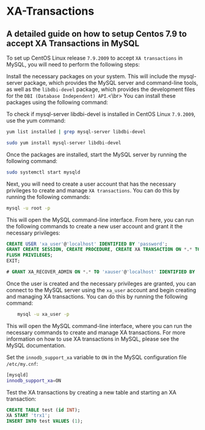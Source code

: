 # XA-Transactions

## A detailed guide on how to setup Centos 7.9 to accept XA Transactions in MySQL

To set up CentOS Linux release `7.9.2009` to accept `XA transactions` in MySQL, you will need to perform the following steps:

Install the necessary packages on your system. This will include the mysql-server package, which provides the MySQL server and command-line tools, as well as the `libdbi-devel` package, which provides the development files for the `DBI (Database Independent) API`.<\br>
You can install these packages using the following command:

To check if mysql-server libdbi-devel is installed in CentOS Linux `7.9.2009`, use the yum command:

```bash
yum list installed | grep mysql-server libdbi-devel
```

```bash
sudo yum install mysql-server libdbi-devel
```

Once the packages are installed, start the MySQL server by running the following command:

```bash
sudo systemctl start mysqld
```

Next, you will need to create a user account that has the necessary privileges to create and manage `XA transactions`.
You can do this by running the following commands:

```bash
mysql -u root -p
```

This will open the MySQL command-line interface. From here, you can run the following commands to create a new user account and grant it the necessary privileges:

```sql
CREATE USER 'xa_user'@'localhost' IDENTIFIED BY 'password';
GRANT CREATE SESSION, CREATE PROCEDURE, CREATE XA TRANSACTION ON *.* TO 'xa_user'@'localhost';
FLUSH PRIVILEGES;
EXIT;

# GRANT XA_RECOVER_ADMIN ON *.* TO 'xauser'@'localhost' IDENTIFIED BY 'password';
```

Once the user is created and the necessary privileges are granted, you can connect to the MySQL server using the `xa_user` account
and begin creating and managing XA transactions. You can do this by running the following command:

```bash
    mysql -u xa_user -p
```

This will open the MySQL command-line interface, where you can run the necessary commands to create and manage XA transactions.
For more information on how to use XA transactions in MySQL, please see the MySQL documentation.

Set the `innodb_support_xa` variable to `ON` in the MySQL configuration file `/etc/my.cnf`:

```bash
[mysqld]
innodb_support_xa=ON
```

Test the XA transactions by creating a new table and starting an XA transaction:

```sql
CREATE TABLE test (id INT);
XA START 'trx1';
INSERT INTO test VALUES (1);
```
